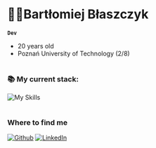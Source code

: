 # 👨‍💻Bartłomiej Błaszczyk

**`Dev`**

- 20 years old
- Poznań University of Technology (2/8)

#

### 📚 My current stack:

![My Skills](https://skillicons.dev/icons?i=html,css,sass,javascript,typescript,react,node)
<br />

#

### Where to find me
<p><a href="https://github.com/bartodziej777" target="_blank"><img alt="Github" src="https://img.shields.io/badge/GitHub-%2312100E.svg?&style=for-the-badge&logo=Github&logoColor=white" /></a> <a href="https://www.linkedin.com/in/bart%C5%82omiej-b%C5%82aszczyk-474674281/" target="_blank"><img alt="LinkedIn" src="https://img.shields.io/badge/linkedin-%230077B5.svg?&style=for-the-badge&logo=linkedin&logoColor=white" /></a>
</p>
